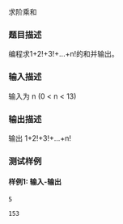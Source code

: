 求阶乘和

### 题目描述

编程求1+2!+3!+...+n!的和并输出。

### 输入描述

输入为 n (0 < n < 13)

### 输出描述

输出 1+2!+3!+...+n!

### 测试样例

#### 样例1: 输入-输出

```
5
```

```
153
```

